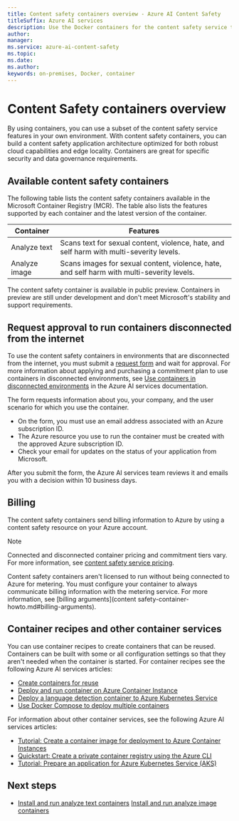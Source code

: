 ```yaml
---
title: Content safety containers overview - Azure AI Content Safety
titleSuffix: Azure AI services
description: Use the Docker containers for the content safety service to perform content safety check on-premises.
author: 
manager: 
ms.service: azure-ai-content-safety
ms.topic:
ms.date: 
ms.author:
keywords: on-premises, Docker, container
---
```


# Content Safety containers overview

By using containers, you can use a subset of the content safety service features in your own environment. With content safety containers, you can build a content safety application architecture optimized for both robust cloud capabilities and edge locality. Containers are great for specific security and data governance requirements. 

## Available content safety containers

The following table lists the content safety containers available in the Microsoft Container Registry (MCR). The table also lists the features supported by each container and the latest version of the container. 

| Container                            |  Features |
|--------------------------------------|----------|
|Analyze text|Scans text for sexual content, violence, hate, and self harm with multi-severity levels.|
|Analyze image|Scans images for sexual content, violence, hate, and self harm with multi-severity levels.|

The content safety container is available in public preview. Containers in preview are still under development and don't meet Microsoft's stability and support requirements.

## Request approval to run containers disconnected from the internet

To use the content safety containers in environments that are disconnected from the internet, you must submit a [request form](https://aka.ms/csdisconnectedcontainers) and wait for approval. For more information about applying and purchasing a commitment plan to use containers in disconnected environments, see [Use containers in disconnected environments](../../ai-services/containers/disconnected-containers.md) in the Azure AI services documentation.

The form requests information about you, your company, and the user scenario for which you use the container. 

* On the form, you must use an email address associated with an Azure subscription ID.
* The Azure resource you use to run the container must be created with the approved Azure subscription ID.
* Check your email for updates on the status of your application from Microsoft.

After you submit the form, the Azure AI services team reviews it and emails you with a decision within 10 business days.

## Billing

The content safety containers send billing information to Azure by using a content safety resource on your Azure account. 

> [!NOTE]
> Connected and disconnected container pricing and commitment tiers vary. For more information, see [content safety service pricing](https://azure.microsoft.com/en-us/pricing/details/cognitive-services/content-safety/).

Content safety containers aren't licensed to run without being connected to Azure for metering. You must configure your container to always communicate billing information with the metering service. For more information, see [billing arguments](content safety-container-howto.md#billing-arguments). 

## Container recipes and other container services

You can use container recipes to create containers that can be reused. Containers can be built with some or all configuration settings so that they aren't needed when the container is started. For container recipes see the following Azure AI services articles:
- [Create containers for reuse](../containers/container-reuse-recipe.md)
- [Deploy and run container on Azure Container Instance](../containers/azure-container-instance-recipe.md)
- [Deploy a language detection container to Azure Kubernetes Service](../containers/azure-kubernetes-recipe.md)
- [Use Docker Compose to deploy multiple containers](../containers/docker-compose-recipe.md)

For information about other container services, see the following Azure AI services articles:
- [Tutorial: Create a container image for deployment to Azure Container Instances](/azure/container-instances/container-instances-tutorial-prepare-app)
- [Quickstart: Create a private container registry using the Azure CLI](/azure/container-registry/container-registry-get-started-azure-cli)
- [Tutorial: Prepare an application for Azure Kubernetes Service (AKS)](/azure/aks/tutorial-kubernetes-prepare-app)

## Next steps

* [Install and run analyze text containers](./analyze-text-container.md)
[Install and run analyze image containers](./analyze-image-container.md)



